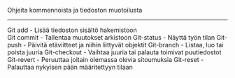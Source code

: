 Ohjeita kommennoista ja tiedoston muotoilusta
_________________________________________________________________________________________________________________________
Git add - Lisää tiedoston sisältö hakemistoon  
Git commit - Tallentaa muutokset arkistoon
Git-status - Näyttä työn tilan
Git-push - Päivitä etäviitteet ja niihin liittyvät objektit
Git-branch - Listaa, luo tai poista juuria
Git-checkout - Vaihtaa juuria tai palauta toimivat puutiedostot
Git-revert - Peruuttaa joitain olemassa olevia sitoumuksia
Git-reset - Palauttaa nykyisen pään määritettyyn tilaan



